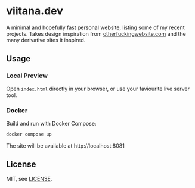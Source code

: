 # viitana.dev

A minimal and hopefully fast personal website, listing some of my recent projects. Takes design inspiration from [otherfuckingwebsite.com](http://motherfuckingwebsite.com) and the many derivative sites it inspired.

## Usage

### Local Preview
Open `index.html` directly in your browser, or use your faviourite live server tool.

### Docker
Build and run with Docker Compose:

```sh
docker compose up
```

The site will be available at http://localhost:8081

## License
MIT, see [LICENSE](LICENSE).
